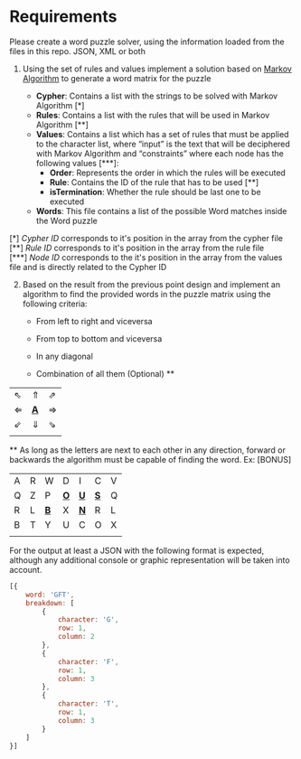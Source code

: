 Requirements
============

Please create a word puzzle solver, using the information loaded from the files in this repo. JSON, XML or both

1.  Using the set of rules and values implement a solution based on  [Markov Algorithm](https://en.wikipedia.org/wiki/Markov_algorithm)  to generate a word matrix for the puzzle

    -   **Cypher**: Contains a list with the strings to be solved with  Markov Algorithm \[\*\]
    -   **Rules**: Contains a list with the rules that will be used in Markov Algorithm \[\*\*\]
    -   **Values**: Contains a list which has a set of rules that must be applied to the character list, where “input” is the text that will be deciphered with Markov Algorithm and “constraints” where each node has the following values \[\*\*\*\]:
        -   **Order**: Represents the order in which the rules will be executed
        -   **Rule**: Contains the ID of the rule that has to be used \[\*\*\]
        -   **isTermination**: Whether the rule should be last one to be executed
    -   **Words**: This file contains a list of the possible Word matches inside the Word puzzle

\[\*\] *Cypher ID* corresponds to it's position in the array from the cypher file  
\[\*\*\] *Rule ID* corresponds to it's position in the array from the rule file  
\[\*\*\*\] *Node ID* corresponds to the it's position in the array from the values file and is directly related to the Cypher ID  

2.  Based on the result from the previous point design and implement an algorithm to find the provided words in the puzzle matrix using the following criteria:

    -   From left to right and viceversa

    -   From top to bottom and viceversa

    -   In any diagonal

    -   Combination of all them (Optional) \*\*

|     |       |     |
|-----|-------|-----|
| ⇖   | ⇑     | ⇗   |
| ⇐   | [**A**](#) | ⇒   |
| ⇙   | ⇓     | ⇘   |
|     |       |     |

\*\* As long as the letters are next to each other in any direction, forward or backwards the algorithm must be capable of finding the word. Ex: \[BONUS\]

|     |     |       |       |       |       |     |
|-----|-----|-------|-------|-------|-------|-----|
| A   | R   | W     | D     | I     | C     | V   |
| Q   | Z   | P     | [**O**](#) | [**U**](#) | [**S**](#) | Q   |
| R   | L   | [**B**](#) | X     | [**N**](#) | R     | L   |
| B   | T   | Y     | U     | C     | O     | X   |
|     |     |       |       |       |       |     |

For the output at least a JSON with the following format is expected, although any additional console or graphic representation will be taken into account.

```javascript
[{
    word: 'GFT',
    breakdown: [
        {
            character: 'G',
            row: 1,
            column: 2
        },
        {
            character: 'F',
            row: 1,
            column: 3
        },
        {
            character: 'T',
            row: 1,
            column: 3
        }
    ]
}]
```
